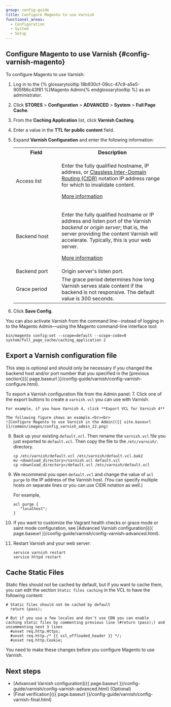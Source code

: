 ```yaml
---
group: config-guide
title: Configure Magento to use Varnish
functional_areas:
  - Configuration
  - System
  - Setup
---
```

## Configure Magento to use Varnish {#config-varnish-magento}

To configure Magento to use Varnish:

1.	Log in to the {% glossarytooltip 18b930cf-09cc-47c9-a5e5-905f86c43f81 %}Magento Admin{% endglossarytooltip %} as an administrator.
2.	Click **STORES** > **Configuration** > **ADVANCED** > **System** > **Full Page Cache**.
3.	From the **Caching Application** list, click **Varnish Caching**.
4.	Enter a value in the **TTL for public content** field.
5.	Expand **Varnish Configuration** and enter the following information:

	<table>
	<col width="30%">
  	<col width="70%">
	<tbody>
		<tr>
			<th>Field</th>
			<th>Description</th>
		</tr>
	<tr>
		<td>Access list</td>
		<td><p>Enter the fully qualified hostname, IP address, or <a href="https://www.digitalocean.com/community/tutorials/understanding-ip-addresses-subnets-and-cidr-notation-for-networking">Classless Inter-Domain Routing (CIDR)</a> notation IP address range for which to invalidate content.</p>
			<p><a href="https://www.varnish-cache.org/docs/3.0/tutorial/purging.html">More information</a></p></td>
	</tr>
	<tr>
		<td>Backend host</td>
		<td><p>Enter the fully qualified hostname or IP address and listen port of the Varnish <em>backend</em> or <em>origin server</em>; that is, the server providing the content Varnish will accelerate. Typically, this is your web server. </p>
		<p><a href="https://www.varnish-cache.org/docs/trunk/users-guide/vcl-backends.html">More information</a></p></td>
	</tr>
	<tr>
		<td>Backend port</td>
		<td>Origin server's listen port.</td>
	</tr>
	<tr>
		<td>Grace period</td>
		<td>The grace period determines how long Varnish serves stale content if the backend is not responsive. The default value is 300 seconds.</td>
		</tr>
		</tbody>
		</table>

6.	Click **Save Config**.

You can also activate Varnish from the command line--instead of logging in to the Magento Admin—using the Magento command-line interface tool:

```
bin/magento config:set --scope=default --scope-code=0 system/full_page_cache/caching_application 2
```

## Export a Varnish configuration file

This step is optional and should only be necessary if you changed the backend host and/or port number that you specified in the [previous section]({{ page.baseurl }}/config-guide/varnish/config-varnish-configure.html).

To export a Varnish configuration file from the Admin panel:
7.	Click one of the export buttons to create a <code>varnish.vcl</code> you can use with Varnish.

	For example, if you have Varnish 4, click **Export VCL for Varnish 4**

	The following figure shows an example.<br><br>
	![Configure Magento to use Varnish in the Admin]({{ site.baseurl }}/common/images/config_varnish_admin_22.png)

8.	Back up your existing <code>default.vcl</code>. Then rename the <code>varnish.vcl</code> file you just exported to <code>default.vcl</code>. Then copy the file to the <code>/etc/varnish/</code>. directory.

		cp /etc/varnish/default.vcl /etc/varnish/default.vcl.bak2
		mv <download_directory>/varnish.vcl default.vcl
		cp <download_directory>/default.vcl /etc/varnish/default.vcl
9.	We recommend you open `default.vcl` and change the value of `acl purge` to the IP address of the Varnish host. (You can specify multiple hosts on separate lines or you can use CIDR notation as well.)

	For example,

		acl purge {
		   "localhost";
		}

10. If you want to customize the Vagrant health checks or grace mode or saint mode configuration, see [Advanced Varnish configuration]({{ page.baseurl }}/config-guide/varnish/config-varnish-advanced.html).

11.	Restart Varnish and your web server:

		service varnish restart
		service httpd restart

## Cache Static Files

Static files should not be cached by default, but if you want to cache them, you can edit the section `Static files caching` in the VCL to have the following content:

```
# Static files should not be cached by default
  return (pass);

# But if you use a few locales and don't use CDN you can enable caching static files by commenting previous line (#return (pass);) and uncommenting next 3 lines
  #unset req.http.Https;
  #unset req.http./* {{ ssl_offloaded_header }} */;
  #unset req.http.Cookie;
```

You need to make these changes before you configure Magento to use Varnish.

## Next steps

-   [Advanced Varnish configuration]({{ page.baseurl }}/config-guide/varnish/config-varnish-advanced.html) (Optional)
-   [Final verification]({{ page.baseurl }}/config-guide/varnish/config-varnish-final.html)
